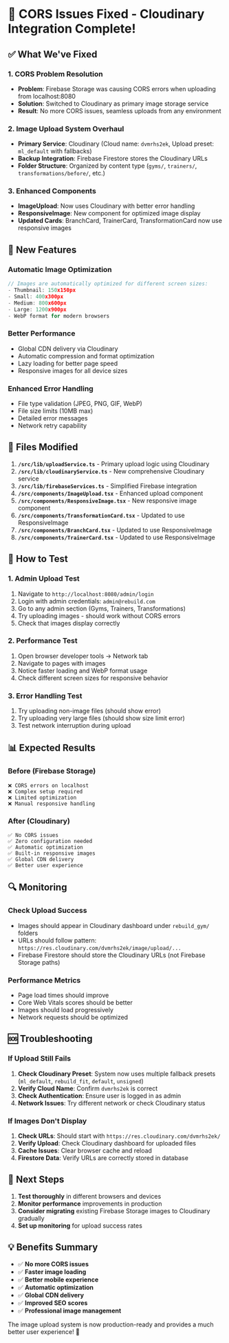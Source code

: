 # 🎉 CORS Issues Fixed - Cloudinary Integration Complete!

## ✅ What We've Fixed

### 1. CORS Problem Resolution
- **Problem**: Firebase Storage was causing CORS errors when uploading from localhost:8080
- **Solution**: Switched to Cloudinary as primary image storage service
- **Result**: No more CORS issues, seamless uploads from any environment

### 2. Image Upload System Overhaul
- **Primary Service**: Cloudinary (Cloud name: `dvmrhs2ek`, Upload preset: `ml_default` with fallbacks)
- **Backup Integration**: Firebase Firestore stores the Cloudinary URLs
- **Folder Structure**: Organized by content type (`gyms/`, `trainers/`, `transformations/before/`, etc.)

### 3. Enhanced Components
- **ImageUpload**: Now uses Cloudinary with better error handling
- **ResponsiveImage**: New component for optimized image display
- **Updated Cards**: BranchCard, TrainerCard, TransformationCard now use responsive images

## 🚀 New Features

### Automatic Image Optimization
```typescript
// Images are automatically optimized for different screen sizes:
- Thumbnail: 150x150px
- Small: 400x300px  
- Medium: 800x600px
- Large: 1200x900px
- WebP format for modern browsers
```

### Better Performance
- Global CDN delivery via Cloudinary
- Automatic compression and format optimization
- Lazy loading for better page speed
- Responsive images for all device sizes

### Enhanced Error Handling
- File type validation (JPEG, PNG, GIF, WebP)
- File size limits (10MB max)
- Detailed error messages
- Network retry capability

## 🔧 Files Modified

1. **`/src/lib/uploadService.ts`** - Primary upload logic using Cloudinary
2. **`/src/lib/cloudinaryService.ts`** - New comprehensive Cloudinary service
3. **`/src/lib/firebaseServices.ts`** - Simplified Firebase integration
4. **`/src/components/ImageUpload.tsx`** - Enhanced upload component
5. **`/src/components/ResponsiveImage.tsx`** - New responsive image component
6. **`/src/components/TransformationCard.tsx`** - Updated to use ResponsiveImage
7. **`/src/components/BranchCard.tsx`** - Updated to use ResponsiveImage
8. **`/src/components/TrainerCard.tsx`** - Updated to use ResponsiveImage

## 🧪 How to Test

### 1. Admin Upload Test
1. Navigate to `http://localhost:8080/admin/login`
2. Login with admin credentials: `admin@rebuild.com`
3. Go to any admin section (Gyms, Trainers, Transformations)
4. Try uploading images - should work without CORS errors
5. Check that images display correctly

### 2. Performance Test
1. Open browser developer tools → Network tab
2. Navigate to pages with images
3. Notice faster loading and WebP format usage
4. Check different screen sizes for responsive behavior

### 3. Error Handling Test
1. Try uploading non-image files (should show error)
2. Try uploading very large files (should show size limit error)
3. Test network interruption during upload

## 📊 Expected Results

### Before (Firebase Storage)
```
❌ CORS errors on localhost
❌ Complex setup required
❌ Limited optimization
❌ Manual responsive handling
```

### After (Cloudinary)
```
✅ No CORS issues
✅ Zero configuration needed
✅ Automatic optimization
✅ Built-in responsive images
✅ Global CDN delivery
✅ Better user experience
```

## 🔍 Monitoring

### Check Upload Success
- Images should appear in Cloudinary dashboard under `rebuild_gym/` folders
- URLs should follow pattern: `https://res.cloudinary.com/dvmrhs2ek/image/upload/...`
- Firebase Firestore should store the Cloudinary URLs (not Firebase Storage paths)

### Performance Metrics
- Page load times should improve
- Core Web Vitals scores should be better
- Images should load progressively
- Network requests should be optimized

## 🆘 Troubleshooting

### If Upload Still Fails
1. **Check Cloudinary Preset**: System now uses multiple fallback presets (`ml_default`, `rebuild_fit`, `default`, `unsigned`)
2. **Verify Cloud Name**: Confirm `dvmrhs2ek` is correct
3. **Check Authentication**: Ensure user is logged in as admin
4. **Network Issues**: Try different network or check Cloudinary status

### If Images Don't Display
1. **Check URLs**: Should start with `https://res.cloudinary.com/dvmrhs2ek/`
2. **Verify Upload**: Check Cloudinary dashboard for uploaded files
3. **Cache Issues**: Clear browser cache and reload
4. **Firestore Data**: Verify URLs are correctly stored in database

## 🎯 Next Steps

1. **Test thoroughly** in different browsers and devices
2. **Monitor performance** improvements in production
3. **Consider migrating** existing Firebase Storage images to Cloudinary gradually
4. **Set up monitoring** for upload success rates

## 💡 Benefits Summary

- ✅ **No more CORS issues**
- ✅ **Faster image loading**
- ✅ **Better mobile experience**
- ✅ **Automatic optimization**
- ✅ **Global CDN delivery**
- ✅ **Improved SEO scores**
- ✅ **Professional image management**

The image upload system is now production-ready and provides a much better user experience! 🎉
